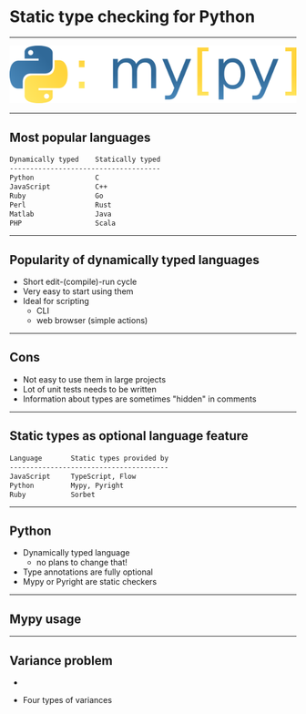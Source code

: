 # Static type checking for Python

---

![Mypy logo](images/mypy.png)

---

## Most popular languages

```
Dynamically typed    Statically typed
-------------------------------------
Python               C
JavaScript           C++
Ruby                 Go
Perl                 Rust
Matlab               Java
PHP                  Scala
```

---

## Popularity of dynamically typed languages

* Short edit-(compile)-run cycle
* Very easy to start using them
* Ideal for scripting
   - CLI
   - web browser (simple actions)

---

## Cons

* Not easy to use them in large projects
* Lot of unit tests needs to be written
* Information about types are sometimes "hidden" in comments

---

## Static types as optional language feature

```
Language       Static types provided by
---------------------------------------
JavaScript     TypeScript, Flow
Python         Mypy, Pyright
Ruby           Sorbet
```

---

## Python

* Dynamically typed language
   - no plans to change that!
* Type annotations are fully optional
* Mypy or Pyright are static checkers

---

## Mypy usage

---

## Variance problem

* 

* Four types of variances
